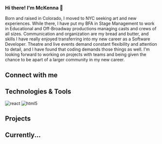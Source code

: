### Hi there! I'm McKenna 👋
Born and raised in Colorado, I moved to NYC seeking art and new experiences. While there, I have put my BFA in Stage Management to work in Educational and Off-Broadway productions managing casts and crews of all sizes. Communication and organization are my bread and butter, and skills I have really enjoyed transferring into my new career as a Software Developer. Theatre and live events demand constant flexibility and attention to detail, and I have found that coding demands those things as well. I'm looking forward to working on projects with teams and being given the chance to be apart of a larger community in my new career.

<!--
**mckennakayyy/mckennakayyy** is a ✨ _special_ ✨ repository because its `README.md` (this file) appears on your GitHub profile.

Here are some ideas to get you started:

- 🔭 I’m currently working on ...
- 🌱 I’m currently learning ...
- 👯 I’m looking to collaborate on ...
- 🤔 I’m looking for help with ...
- 💬 Ask me about ...
- 📫 How to reach me: ...
- 😄 Pronouns: ...
- ⚡ Fun fact: ...
-->

## Connect with me

## Technologies & Tools
![react](https://img.shields.io/badge/-ReactJs-61DAFB?logo=react&logoColor=white)
![html5](https://img.shields.io/badge/-HTML5-E34F26?logo=html5&logoColor=white)

## Projects

## Currently...

